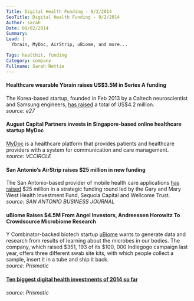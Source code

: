 ```yaml
---
Title: Digital Health Funding - 9/2/2014
SeoTitle: Digital Health Funding - 9/2/2014
Author: sarah
Date: 09/02/2014
Summary: 
Lead: |
  Ybrain, MyDoc, AirStrip, uBiome, and more...

Tags: healthit, funding
Category: company
Fullname: Sarah Nettie
---
```

#### Healthcare wearable Ybrain raises US$3.5M in Series A funding
The Korea-based startup, founded in Feb 2013 by a Caltech neuroscientist and Samsung engineers, [has raised](http://e27.co/healthcare-wearables-startup-ybrain-from-seoul-raises-3-5m-in-series-a-funding-20140828/?utm_content=buffer787ff&utm_medium=social&utm_source=twitter.com&utm_campaign=buffer) a total of US$4.2 million. <br>_source: e27_

#### August Capital Partners invests in Singapore-based online healthcare startup MyDoc
[MyDoc](http://www.vccircle.com/news/technology/2014/08/28/august-capital-partners-invests-singapore-based-online-healthcare-startup?utm_content=buffer88f7d&utm_medium=social&utm_source=twitter.com&utm_campaign=buffer) is a healthcare platform that provides patients and healthcare providers with a system for communication and care management. <br>*source: VCCIRCLE*

#### San Antonio’s AirStrip raises $25 million in new funding
The San Antonio-based provider of mobile health care applications [has raised](http://www.bizjournals.com/sanantonio/blog/2014/08/san-antonio-s-airstrip-raises-25-million-in-new.html?utm_content=buffere9b9f&utm_medium=social&utm_source=twitter.com&utm_campaign=buffer) $25 million in a strategic funding round led by the Gary and Mary West Health Investment Fund, Sequoia Capital and Wellcome Trust.<br>*source: SAN ANTONIO BUSINESS JOURNAL*

#### uBiome Raises $4.5M From Angel Investors, Andreessen Horowitz To Crowdsource Microbiome Research
Y Combinator-backed biotech startup [uBiome](http://getprismatic.com/story/1408388914155?share=MTIxOTI3.MTQwODM4ODkxNDE1NQ.5MqgDzqe1ZeH23pKHffe67fSIQo&utm_content=buffer20a30&utm_medium=social&utm_source=twitter.com&utm_campaign=buffer) wants to generate data and research from results of learning about the microbes in our bodies. The company, which raised $351, 193 of its $100, 000 Indiegogo campaign last year, offers three different swab site kits, with which people collect a sample, insert it in a tube and ship it back.<br>*source: Prismatic*

#### [Ten biggest digital health investments of 2014 so far](http://getprismatic.com/story/1408048289522?share=MTIxOTI3.MTQwODA0ODI4OTUyMg.RSA8QJvDGbKm4lU5gNXAx3RffGM&utm_content=buffer8ef12&utm_medium=social&utm_source=twitter.com&utm_campaign=buffer)
*source: Prismatic*
